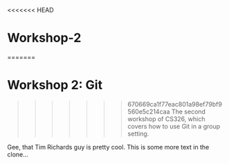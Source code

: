 <<<<<<< HEAD
# Workshop-2
=======
# Workshop 2: Git
>>>>>>> 670669ca1f77eac801a98ef79bf9560e5c214caa
The second workshop of CS326, which covers how to use Git in a group setting.

Gee, that Tim Richards guy is pretty cool.
This is some more text in the clone...